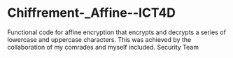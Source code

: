 # Chiffrement-_Affine--ICT4D
Functional code for affine encryption that encrypts and decrypts a series of lowercase and uppercase characters. This was achieved by the collaboration of my comrades and myself included. Security Team
